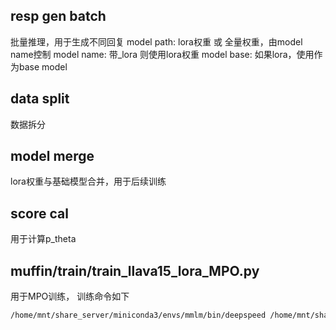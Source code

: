 ## resp gen batch
批量推理，用于生成不同回复
model path: lora权重 或 全量权重，由model name控制
model name: 带_lora 则使用lora权重
model base: 如果lora，使用作为base model

## data split
数据拆分

## model merge
lora权重与基础模型合并，用于后续训练

## score cal
用于计算p_theta

## muffin/train/train_llava15_lora_MPO.py
用于MPO训练， 训练命令如下
```bash
/home/mnt/share_server/miniconda3/envs/mmlm/bin/deepspeed /home/mnt/share_server/workspace/dengyuang/RLAIF-V/muffin/train/train_llava15_lora_MPO.py --deepspeed script/zero2.json --model_name_or_path liuhaotian/llava-v1.5-7b --delta 0.3 --data_dir ./splited_dataset/4w1 --image_folder not_used --vision_tower openai/clip-vit-large-patch14-336 --mm_use_im_start_end False --mm_use_im_patch_token False --fully_tune False --image_aspect_ratio pad --bf16 True --mm_projector_type mlp2x_gelu --mm_vision_select_layer -2 --output_dir /home/mnt/share_server/workspace/dengyuang/RLAIF-V/.ckpt/llava15_7b_DPO-llava15_rlaifv_lora_4w_mpo_0.3/checkpoints --num_train_epochs 10 --per_device_train_batch_size 8 --per_device_eval_batch_size 4 --gradient_accumulation_steps 1 --evaluation_strategy no --save_strategy steps --save_steps 5000 --save_total_limit 50 --data_source_names "" --data_source_weights 1 --max_steps 10000 --learning_rate 1e-5 --weight_decay 0.01 --warmup_ratio 0.05 --lr_scheduler_type cosine --logging_steps 2 --logging_dir /home/mnt/share_server/workspace/dengyuang/RLAIF-V/.ckpt/llava15_7b_DPO-llava15_rlaifv_lora_4w_mpo_0.3/RLAIF-V/log --tf32 True --model_max_length 2048 --gradient_checkpointing True --lazy_preprocess True --task DPO --report_to wandb --run_name llava15_rlaifv_lora --dataloader_num_workers 16 --dpo_use_average False --dpo_token_weighted False --dpo_token_weight 1.0 --dpo_beta 0.1 --lora_enable True
```